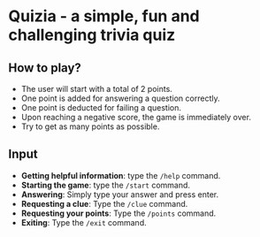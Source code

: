 # Quizia - a simple, fun and challenging trivia quiz
## How to play?
* The user will start with a total of 2 points.
* One point is added for answering a question correctly.
* One point is deducted for failing a question.
* Upon reaching a negative score, the game is immediately over.
* Try to get as many points as possible.
## Input
- **Getting helpful information**: type the `/help` command.
- **Starting the game**: type the `/start` command.
- **Answering**: Simply type your answer and press enter.
- **Requesting a clue**: Type the `/clue` command.
- **Requesting your points**: Type the `/points` command.
- **Exiting**: Type the `/exit` command.